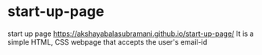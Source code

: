 # start-up-page
start up page
https://akshayabalasubramani.github.io/start-up-page/
It is a simple HTML, CSS webpage that accepts the user's email-id
